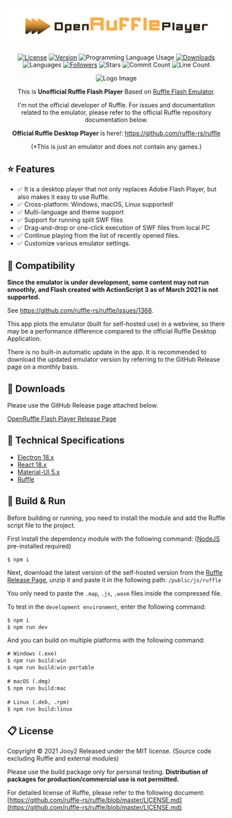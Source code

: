 <div align="center">

![open-ruffle-player-logo](public/images/open-ruffle-player-logo.webp)

[![License](https://img.shields.io/badge/license-MIT-blue.svg)](https://github.com/jooy2/open-ruffle-player/blob/master/LICENSE)
[![Version](https://img.shields.io/github/package-json/v/jooy2/open-ruffle-player)](https://github.com/jooy2/open-ruffle-player/tags)
![Programming Language Usage](https://img.shields.io/github/languages/top/jooy2/open-ruffle-player)
[![Downloads](https://img.shields.io/github/downloads/jooy2/open-ruffle-player/total)](https://github.com/jooy2/open-ruffle-player/releases)
![Languages](https://img.shields.io/github/languages/count/jooy2/open-ruffle-player)
[![Followers](https://img.shields.io/github/followers/jooy2?style=social)](https://github.com/jooy2)
![Stars](https://img.shields.io/github/stars/jooy2/open-ruffle-player?style=social)
![Commit Count](https://img.shields.io/github/commit-activity/y/jooy2/open-ruffle-player)
![Line Count](https://img.shields.io/tokei/lines/github/jooy2/open-ruffle-player)

![Logo Image](https://user-images.githubusercontent.com/48266008/112129289-9b6b6380-8c0a-11eb-9b1a-759ffbd10ffc.png)

This is **Unofficial Ruffle Flash Player** Based on [Ruffle Flash Emulator](https://ruffle.rs).

I'm not the official developer of Ruffle. For issues and documentation related to the emulator, please refer to the official Ruffle repository documentation below.

**Official Ruffle Desktop Player** is here!: https://github.com/ruffle-rs/ruffle

(*This is just an emulator and does not contain any games.)

</div>

## ⭐ Features
 - ✅ It is a desktop player that not only replaces Adobe Flash Player, but also makes it easy to use Ruffle.
 - ✅ Cross-platform: Windows, macOS, Linux supported!
 - ✅ Multi-language and theme support
 - ✅ Support for running split SWF files
 - ✅ Drag-and-drop or one-click execution of SWF files from local PC
 - ✅ Continue playing from the list of recently opened files.
 - ✅ Customize various emulator settings.

## 📢 Compatibility
**Since the emulator is under development, some content may not run smoothly, and Flash created with ActionScript 3 as of March 2021 is not supported.**

See https://github.com/ruffle-rs/ruffle/issues/1368.

This app plots the emulator (built for self-hosted use) in a webview, so there may be a performance difference compared to the official Ruffle Desktop Application.

There is no built-in automatic update in the app. It is recommended to download the updated emulator version by referring to the GitHub Release page on a monthly basis.

## 💾 Downloads
Please use the GitHub Release page attached below.

[OpenRuffle Flash Player Release Page](https://github.com/jooy2/open-ruffle-player/releases)

## 🔧 Technical Specifications
 - [Electron 18.x](https://www.electronjs.org/)
 - [React 18.x](https://reactjs.org/)
 - [Material-UI 5.x](https://mui.com/)
 - [Ruffle](https://ruffle.rs/)

## 🔨 Build & Run
Before building or running, you need to install the module and add the Ruffle script file to the project.

First install the dependency module with the following command: ([NodeJS](https://nodejs.org) pre-installed required)
```shell
$ npm i
```

Next, download the latest version of the self-hosted version from the [Ruffle Release Page](https://github.com/ruffle-rs/ruffle/releases), unzip it and paste it in the following path: `/public/js/ruffle`

You only need to paste the `.map`, `.js`, `.wasm` files inside the compressed file.

To test in the `development environment`, enter the following command:
```shell
$ npm i
$ npm run dev
```

And you can build on multiple platforms with the following command:
```shell
# Windows (.exe)
$ npm run build:win
$ npm run build:win-portable

# macOS (.dmg)
$ npm run build:mac

# Linux (.deb, .rpm)
$ npm run build:linux
```

## 📋 License
Copyright © 2021 Jooy2 Released under the MIT license. (Source code excluding Ruffle and external modules)

Please use the build package only for personal testing. **Distribution of packages for production/commercial use is not permitted.**

For detailed license of Ruffle, please refer to the following document: [https://github.com/ruffle-rs/ruffle/blob/master/LICENSE.md](https://github.com/ruffle-rs/ruffle/blob/master/LICENSE.md)
